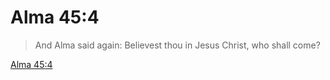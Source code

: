 # Alma 45:4

> And Alma said again: Believest thou in Jesus Christ, who shall come?

[Alma 45:4](https://www.churchofjesuschrist.org/study/scriptures/bofm/alma/45?lang=eng&id=p4#p4)


